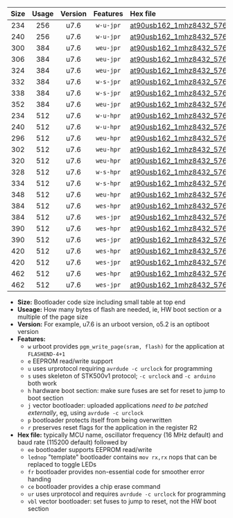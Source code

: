 |Size|Usage|Version|Features|Hex file|
|:-:|:-:|:-:|:-:|:--|
|234|256|u7.6|`w-u-jpr`|[at90usb162_1mhz8432_57600bps_ur_vbl.hex](https://raw.githubusercontent.com/stefanrueger/urboot/main/at90usb162_1mhz8432_57600bps_ur_vbl.hex)|
|240|256|u7.6|`w-u-jpr`|[at90usb162_1mhz8432_57600bps_lednop_ur_vbl.hex](https://raw.githubusercontent.com/stefanrueger/urboot/main/at90usb162_1mhz8432_57600bps_lednop_ur_vbl.hex)|
|300|384|u7.6|`weu-jpr`|[at90usb162_1mhz8432_57600bps_ee_ur_vbl.hex](https://raw.githubusercontent.com/stefanrueger/urboot/main/at90usb162_1mhz8432_57600bps_ee_ur_vbl.hex)|
|306|384|u7.6|`weu-jpr`|[at90usb162_1mhz8432_57600bps_ee_lednop_ur_vbl.hex](https://raw.githubusercontent.com/stefanrueger/urboot/main/at90usb162_1mhz8432_57600bps_ee_lednop_ur_vbl.hex)|
|324|384|u7.6|`weu-jpr`|[at90usb162_1mhz8432_57600bps_ee_lednop_fr_ur_vbl.hex](https://raw.githubusercontent.com/stefanrueger/urboot/main/at90usb162_1mhz8432_57600bps_ee_lednop_fr_ur_vbl.hex)|
|332|384|u7.6|`w-s-jpr`|[at90usb162_1mhz8432_57600bps_vbl.hex](https://raw.githubusercontent.com/stefanrueger/urboot/main/at90usb162_1mhz8432_57600bps_vbl.hex)|
|338|384|u7.6|`w-s-jpr`|[at90usb162_1mhz8432_57600bps_lednop_vbl.hex](https://raw.githubusercontent.com/stefanrueger/urboot/main/at90usb162_1mhz8432_57600bps_lednop_vbl.hex)|
|352|384|u7.6|`weu-jpr`|[at90usb162_1mhz8432_57600bps_ee_lednop_fr_ce_ur_vbl.hex](https://raw.githubusercontent.com/stefanrueger/urboot/main/at90usb162_1mhz8432_57600bps_ee_lednop_fr_ce_ur_vbl.hex)|
|234|512|u7.6|`w-u-hpr`|[at90usb162_1mhz8432_57600bps_ur.hex](https://raw.githubusercontent.com/stefanrueger/urboot/main/at90usb162_1mhz8432_57600bps_ur.hex)|
|240|512|u7.6|`w-u-hpr`|[at90usb162_1mhz8432_57600bps_lednop_ur.hex](https://raw.githubusercontent.com/stefanrueger/urboot/main/at90usb162_1mhz8432_57600bps_lednop_ur.hex)|
|296|512|u7.6|`weu-hpr`|[at90usb162_1mhz8432_57600bps_ee_ur.hex](https://raw.githubusercontent.com/stefanrueger/urboot/main/at90usb162_1mhz8432_57600bps_ee_ur.hex)|
|302|512|u7.6|`weu-hpr`|[at90usb162_1mhz8432_57600bps_ee_lednop_ur.hex](https://raw.githubusercontent.com/stefanrueger/urboot/main/at90usb162_1mhz8432_57600bps_ee_lednop_ur.hex)|
|320|512|u7.6|`weu-hpr`|[at90usb162_1mhz8432_57600bps_ee_lednop_fr_ur.hex](https://raw.githubusercontent.com/stefanrueger/urboot/main/at90usb162_1mhz8432_57600bps_ee_lednop_fr_ur.hex)|
|328|512|u7.6|`w-s-hpr`|[at90usb162_1mhz8432_57600bps.hex](https://raw.githubusercontent.com/stefanrueger/urboot/main/at90usb162_1mhz8432_57600bps.hex)|
|334|512|u7.6|`w-s-hpr`|[at90usb162_1mhz8432_57600bps_lednop.hex](https://raw.githubusercontent.com/stefanrueger/urboot/main/at90usb162_1mhz8432_57600bps_lednop.hex)|
|348|512|u7.6|`weu-hpr`|[at90usb162_1mhz8432_57600bps_ee_lednop_fr_ce_ur.hex](https://raw.githubusercontent.com/stefanrueger/urboot/main/at90usb162_1mhz8432_57600bps_ee_lednop_fr_ce_ur.hex)|
|384|512|u7.6|`wes-hpr`|[at90usb162_1mhz8432_57600bps_ee.hex](https://raw.githubusercontent.com/stefanrueger/urboot/main/at90usb162_1mhz8432_57600bps_ee.hex)|
|384|512|u7.6|`wes-jpr`|[at90usb162_1mhz8432_57600bps_ee_vbl.hex](https://raw.githubusercontent.com/stefanrueger/urboot/main/at90usb162_1mhz8432_57600bps_ee_vbl.hex)|
|390|512|u7.6|`wes-hpr`|[at90usb162_1mhz8432_57600bps_ee_lednop.hex](https://raw.githubusercontent.com/stefanrueger/urboot/main/at90usb162_1mhz8432_57600bps_ee_lednop.hex)|
|390|512|u7.6|`wes-jpr`|[at90usb162_1mhz8432_57600bps_ee_lednop_vbl.hex](https://raw.githubusercontent.com/stefanrueger/urboot/main/at90usb162_1mhz8432_57600bps_ee_lednop_vbl.hex)|
|420|512|u7.6|`wes-hpr`|[at90usb162_1mhz8432_57600bps_ee_lednop_fr.hex](https://raw.githubusercontent.com/stefanrueger/urboot/main/at90usb162_1mhz8432_57600bps_ee_lednop_fr.hex)|
|420|512|u7.6|`wes-jpr`|[at90usb162_1mhz8432_57600bps_ee_lednop_fr_vbl.hex](https://raw.githubusercontent.com/stefanrueger/urboot/main/at90usb162_1mhz8432_57600bps_ee_lednop_fr_vbl.hex)|
|462|512|u7.6|`wes-hpr`|[at90usb162_1mhz8432_57600bps_ee_lednop_fr_ce.hex](https://raw.githubusercontent.com/stefanrueger/urboot/main/at90usb162_1mhz8432_57600bps_ee_lednop_fr_ce.hex)|
|462|512|u7.6|`wes-jpr`|[at90usb162_1mhz8432_57600bps_ee_lednop_fr_ce_vbl.hex](https://raw.githubusercontent.com/stefanrueger/urboot/main/at90usb162_1mhz8432_57600bps_ee_lednop_fr_ce_vbl.hex)|

- **Size:** Bootloader code size including small table at top end
- **Useage:** How many bytes of flash are needed, ie, HW boot section or a multiple of the page size
- **Version:** For example, u7.6 is an urboot version, o5.2 is an optiboot version
- **Features:**
  + `w` urboot provides `pgm_write_page(sram, flash)` for the application at `FLASHEND-4+1`
  + `e` EEPROM read/write support
  + `u` uses urprotocol requiring `avrdude -c urclock` for programming
  + `s` uses skeleton of STK500v1 protocol; `-c urclock` and `-c arduino` both work
  + `h` hardware boot section: make sure fuses are set for reset to jump to boot section
  + `j` vector bootloader: uploaded applications *need to be patched externally*, eg, using `avrdude -c urclock`
  + `p` bootloader protects itself from being overwritten
  + `r` preserves reset flags for the application in the register R2
- **Hex file:** typically MCU name, oscillator frequency (16 MHz default) and baud rate (115200 default) followed by
  + `ee` bootloader supports EEPROM read/write
  + `lednop` "template" bootloader contains `mov rx,rx` nops that can be replaced to toggle LEDs
  + `fr` bootloader provides non-essential code for smoother error handing
  + `ce` bootloader provides a chip erase command
  + `ur` uses urprotocol and requires `avrdude -c urclock` for programming
  + `vbl` vector bootloader: set fuses to jump to reset, not the HW boot section
